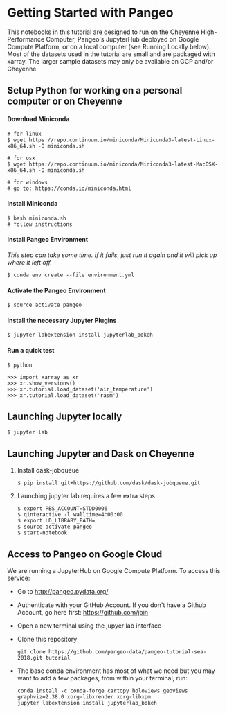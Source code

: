 Getting Started with Pangeo
===============

This notebooks in this tutorial are designed to run on the Cheyenne High-Performance Computer, Pangeo's JupyterHub deployed on Google Compute Platform, or on a local computer (see Running Locally below). Most of the datasets used in the tutorial are small and are packaged with xarray. The larger sample datasets may only be available on GCP and/or Cheyenne.

## Setup Python for working on a personal computer or on Cheyenne

#### Download Miniconda

    # for linux
    $ wget https://repo.continuum.io/miniconda/Miniconda3-latest-Linux-x86_64.sh -O miniconda.sh

    # for osx
    $ wget https://repo.continuum.io/miniconda/Miniconda3-latest-MacOSX-x86_64.sh -O miniconda.sh

    # for windows
    # go to: https://conda.io/miniconda.html

#### Install Miniconda

    $ bash miniconda.sh
    # follow instructions

#### Install Pangeo Environment

*This step can take some time.  If it fails, just run it again and it will pick up where it left off.*

    $ conda env create --file environment.yml

#### Activate the Pangeo Environment

    $ source activate pangeo

#### Install the necessary Jupyter Plugins

    $ jupyter labextension install jupyterlab_bokeh

#### Run a quick test

    $ python

    >>> import xarray as xr
    >>> xr.show_versions()  
    >>> xr.tutorial.load_dataset('air_temperature')
    >>> xr.tutorial.load_dataset('rasm')


## Launching Jupyter locally

    $ jupyter lab

## Launching Jupyter and Dask on Cheyenne

  1. Install dask-jobqueue

         $ pip install git+https://github.com/dask/dask-jobqueue.git

  1. Launching jupyter lab requires a few extra steps

         $ export PBS_ACCOUNT=STDD0006
         $ qinteractive -l walltime=4:00:00
         $ export LD_LIBRARY_PATH=
         $ source activate pangeo
         $ start-notebook

## Access to Pangeo on Google Cloud

We are running a JupyterHub on Google Compute Platform. To access this service:
  - Go to http://pangeo.pydata.org/
  - Authenticate with your GitHub Account. If you don't have a Github Account, go here first: https://github.com/join
  - Open a new terminal using the jupyer lab interface
  - Clone this repository

        git clone https://github.com/pangeo-data/pangeo-tutorial-sea-2018.git tutorial

  - The base conda environment has most of what we need but you may want to add a few packages, from within your terminal, run:

        conda install -c conda-forge cartopy holoviews geoviews graphviz=2.38.0 xorg-libxrender xorg-libxpm
        jupyter labextension install jupyterlab_bokeh
